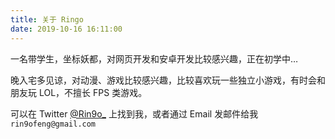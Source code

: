 ```yaml
---
title: 关于 Ringo
date: 2019-10-16 16:11:00
---
```


一名带学生，坐标妖都，对网页开发和安卓开发比较感兴趣，正在初学中…

晚入宅多见谅，对动漫、游戏比较感兴趣，比较喜欢玩一些独立小游戏，有时会和朋友玩 LOL，不擅长 FPS 类游戏。

可以在 Twitter [@Rin9o_](https://twitter.com/Rin9o_) 上找到我，或者通过 Email 发邮件给我 `rin9ofeng@gmail.com`
